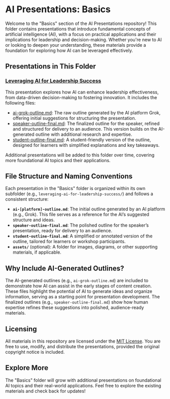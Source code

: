 # AI Presentations: Basics

Welcome to the "Basics" section of the AI Presentations repository! This folder contains presentations that introduce fundamental concepts of artificial intelligence (AI), with a focus on practical applications and their implications for leadership and decision-making. Whether you're new to AI or looking to deepen your understanding, these materials provide a foundation for exploring how AI can be leveraged effectively.

## Presentations in This Folder

### [Leveraging AI for Leadership Success](./leveraging-ai-for-leadership-success/)
This presentation explores how AI can enhance leadership effectiveness, from data-driven decision-making to fostering innovation. It includes the following files:

- [ai-grok-outline.md](./leveraging-ai-for-leadership-success/ai-grok-outline.md): The raw outline generated by the AI platform Grok, offering initial suggestions for structuring the presentation.
- [speaker-outline-final.md](./leveraging-ai-for-leadership-success/speaker-outline-final.md): The finalized outline for the speaker, refined and structured for delivery to an audience. This version builds on the AI-generated outline with additional research and expertise.
- [student-outline-final.md](./leveraging-ai-for-leadership-success/student-outline-final.md): A student-friendly version of the outline, designed for learners with simplified explanations and key takeaways.

Additional presentations will be added to this folder over time, covering more foundational AI topics and their applications.

## File Structure and Naming Conventions
Each presentation in the "Basics" folder is organized within its own subfolder (e.g., `leveraging-ai-for-leadership-success/`) and follows a consistent structure:

- **`ai-[platform]-outline.md`**: The initial outline generated by an AI platform (e.g., Grok). This file serves as a reference for the AI’s suggested structure and ideas.
- **`speaker-outline-final.md`**: The polished outline for the speaker’s presentation, ready for delivery to an audience.
- **`student-outline-final.md`**: A simplified or annotated version of the outline, tailored for learners or workshop participants.
- **`assets/`** (optional): A folder for images, diagrams, or other supporting materials, if applicable.

## Why Include AI-Generated Outlines?
The AI-generated outlines (e.g., `ai-grok-outline.md`) are included to demonstrate how AI can assist in the early stages of content creation. These files highlight the potential of AI to generate ideas and organize information, serving as a starting point for presentation development. The finalized outlines (e.g., `speaker-outline-final.md`) show how human expertise refines these suggestions into polished, audience-ready materials.

## Licensing
All materials in this repository are licensed under the [MIT License](./LICENSE.md). You are free to use, modify, and distribute the presentations, provided the original copyright notice is included.

## Explore More
The "Basics" folder will grow with additional presentations on foundational AI topics and their real-world applications. Feel free to explore the existing materials and check back for updates!
